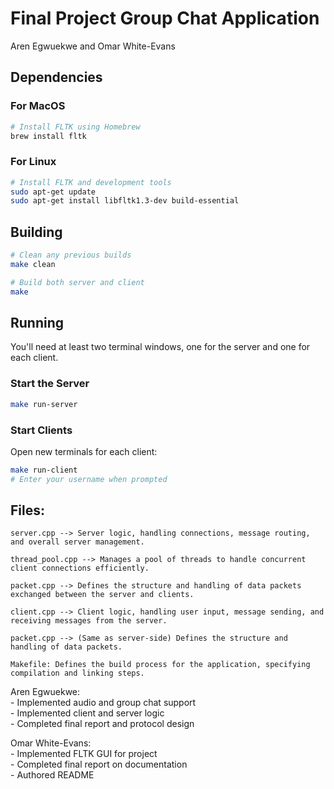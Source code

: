 # Final Project Group Chat Application
Aren Egwuekwe and Omar White-Evans

## Dependencies

### For MacOS
```bash
# Install FLTK using Homebrew
brew install fltk
```

### For Linux
```bash
# Install FLTK and development tools
sudo apt-get update
sudo apt-get install libfltk1.3-dev build-essential
```

## Building
```bash
# Clean any previous builds
make clean

# Build both server and client
make
```

## Running

You'll need at least two terminal windows, one for the server and one for each client.

### Start the Server
```bash
make run-server
```

### Start Clients
Open new terminals for each client:
```bash
make run-client
# Enter your username when prompted
```

## Files:

    server.cpp --> Server logic, handling connections, message routing, and overall server management.

    thread_pool.cpp --> Manages a pool of threads to handle concurrent client connections efficiently.

    packet.cpp --> Defines the structure and handling of data packets exchanged between the server and clients.

    client.cpp --> Client logic, handling user input, message sending, and receiving messages from the server.

    packet.cpp --> (Same as server-side) Defines the structure and handling of data packets.

    Makefile: Defines the build process for the application, specifying compilation and linking steps.


Aren Egwuekwe:  
    - Implemented audio and group chat support  
    - Implemented client and server logic  
    - Completed final report and protocol design  

Omar White-Evans:  
    - Implemented FLTK GUI for project  
    - Completed final report on documentation   
    - Authored README  
  
